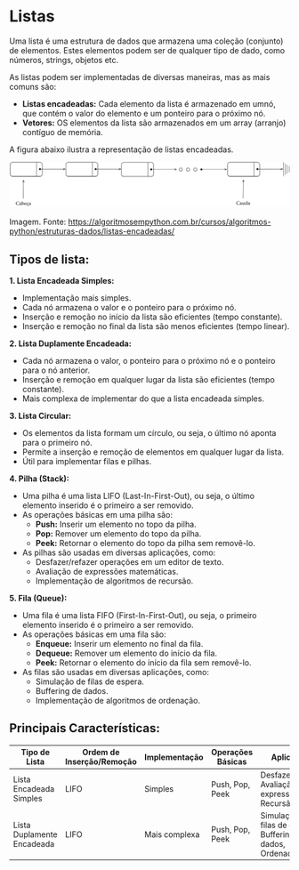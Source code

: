 # Listas

Uma lista é uma estrutura de dados que armazena uma coleção (conjunto) de elementos. Estes elementos podem ser de qualquer tipo de dado, como números, strings, objetos etc.

As listas podem ser implementadas de diversas maneiras, mas as mais comuns são:

- **Listas encadeadas:** Cada elemento da lista é armazenado em umnó, que contém o valor do elemento e um ponteiro para o próximo nó.
- **Vetores:** OS elementos da lista são armazenados em um array (arranjo) contíguo de memória.

A figura abaixo ilustra a representação de listas encadeadas.

![Listas Encadeadas](img/listas-encadeadas.png)

Imagem. Fonte: https://algoritmosempython.com.br/cursos/algoritmos-python/estruturas-dados/listas-encadeadas/

## Tipos de lista:

**1. Lista Encadeada Simples:**

- Implementação mais simples.
- Cada nó armazena o valor e o ponteiro para o próximo nó.
- Inserção e remoção no início da lista são eficientes (tempo constante).
- Inserção e remoção no final da lista são menos eficientes (tempo linear).

**2. Lista Duplamente Encadeada:**

- Cada nó armazena o valor, o ponteiro para o próximo nó e o ponteiro para o nó anterior.
- Inserção e remoção em qualquer lugar da lista são eficientes (tempo constante).
- Mais complexa de implementar do que a lista encadeada simples.

**3. Lista Circular:**

- Os elementos da lista formam um círculo, ou seja, o último nó aponta para o primeiro nó.
- Permite a inserção e remoção de elementos em qualquer lugar da lista.
- Útil para implementar filas e pilhas.

**4. Pilha (Stack):**

- Uma pilha é uma lista LIFO (Last-In-First-Out), ou seja, o último elemento inserido é o primeiro a ser removido.
- As operações básicas em uma pilha são:
  - **Push:** Inserir um elemento no topo da pilha.
  - **Pop:** Remover um elemento do topo da pilha.
  - **Peek:** Retornar o elemento do topo da pilha sem removê-lo.
- As pilhas são usadas em diversas aplicações, como:
  - Desfazer/refazer operações em um editor de texto.
  - Avaliação de expressões matemáticas.
  - Implementação de algoritmos de recursão.
 
**5. Fila (Queue):**

- Uma fila é uma lista FIFO (First-In-First-Out), ou seja, o primeiro elemento inserido é o primeiro a ser removido.
- As operações básicas em uma fila são:
  - **Enqueue:** Inserir um elemento no final da fila.
  - **Dequeue:** Remover um elemento do início da fila.
  - **Peek:** Retornar o elemento do início da fila sem removê-lo.
- As filas são usadas em diversas aplicações, como:
  - Simulação de filas de espera.
  - Buffering de dados.
  - Implementação de algoritmos de ordenação.

 ## Principais Características:

| Tipo de Lista | Ordem de Inserção/Remoção | Implementação | Operações Básicas | Aplicações |
 --------------|---------------------------|---------------|-------------------|--------------|
| Lista Encadeada Simples | LIFO | Simples | Push, Pop, Peek | Desfazer/refazer, Avaliação de expressões, Recursão |
| Lista Duplamente Encadeada | LIFO | Mais complexa | Push, Pop, Peek | Simulação de filas de espera, Buffering de dados, Ordenação | 
